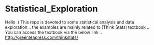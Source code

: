 # Statistical_Exploration

Hello :)
This repo is devoted to some statistical analysis and data exploration .. 
the examples are mainly related to (Think Stats) textbook .. 
You can access the textbook via the below link .. 
http://greenteapress.com/thinkstats/

